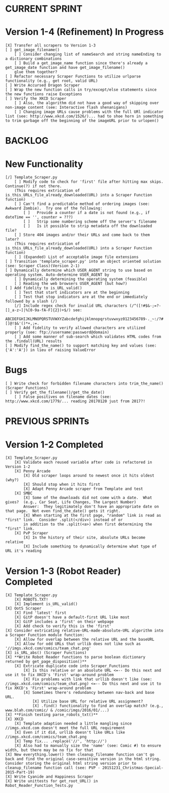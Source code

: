 # CURRENT SPRINT #
# Version 1-4 (Refinement) In Progress
    [X] Transfer all scrapers to Version 1-3
    [ ] get_image_filename()
        [ ] Consider changing list of nameSearch and string nameEnding to a dictionary combinations
        [ ] Build a get_image_name function since there's already a get_image_date function and have get_image_filename()
        glue them together?
    [ ] Refactor necessary Scraper Functions to utilize urlparse functionality (e.g., get root, valid URL)
    [ ] Write Accursed Dragon Scraper
    [ ] Wrap the new function calls in try/except/else statements since the new functions raise Exceptions
    [ ] Verify the XKCD Scraper
        [ ] Also, the algorithm did not have a good way of skipping over non-image content (see: Interactive flash shenanigans)
        [ ] Changing image URLs cause problems with the full URl indicator list (see: http://www.xkcd.com/1526/)... had to shoe horn in something to trim garbage off the beginning of the imageURL prior to urlopen()


# BACKLOG #
# New Functionality #
    [/] Template_Scraper.py
        [ ] Modify code to check for 'first' file after hitting max skips.  Continue(?) if not there. 
        (This requires extrication of is_this_URLs_file_already_downloaded(URL) into a Scraper Function function)
        [ ] Can't find a predictable method of ordering images (see: Awkward Zombie).  Try one of the following:
            [ ]   Provide a counter if a date is not found (e.g., if dateTime == '', counter = ???)
            [ ]   Strip some numbering scheme off the server's filename
            [ ]   Is it possible to strip metadata off the downloaded file?
        [ ] Store 404 images and/or their URLs and come back to them later?
        (This requires extrication of is_this_URLs_file_already_downloaded(URL) into a Scraper Function function)
        [ ] (Expanded) List of acceptable image file extensions
    [ ] Transition 'template_scraper.py' into an object oriented solution (see: Scraper Class)(Version 2-1)
    [ ] Dynamically determine which USER_AGENT string to use based on operating system. Auto-determine USER_AGENT by
        [ ] Dynamically determining the operating system (feasible)
        [ ] Reading the web browsers USER_AGENT (but how?)
    [ ] Add fidelity to is_URL_valid()
        [ ] Test that start indicators are at the beginning
        [ ] Test that stop indicators are at the end or immediately followed by a slash (/)
        [/] Include regex check for invalid URL characters (/^([!#$&-;=?-[]_a-z~]|%[0-9a-fA-F]{2})+$/) see:
            ABCDEFGHIJKLMNOPQRSTUVWXYZabcdefghijklmnopqrstuvwxyz0123456789-._~:/?#[]@!$&'()*+,;=.
        [ ] Add fidelity to verify allowed characters are utilized properly (see: ftp://username:password@domain)
        [ ] Add some manner of sub-search which validates HTML codes from the .findall(URL) results
    [ ] Modify find_the_name() to support matching key and values (see: {'A':'A'}) in lieu of raising ValueError
# Bugs #
    [ ] Write check for forbidden filename characters into trim_the_name() (Scraper Functions)
    [ ] Verify get_the_filename()/get_the_date()
        [ ] False positives on filename dates (see: http://www.xkcd.com/1779/... reading 20170120 just from 2017?!


# PREVIOUS SPRINTs #
# Version 1-2 Completed
    [X] Template_Scraper.py
        [X] Validate each reused variable after code is refactored in Version 1-2
        [X] Penny Arcade
            [X] Old scraper loops around to newest once it hits oldest (why?)
            [X] Should stop when it hits first
            [X] Adapt Penny Arcade scraper from Template and test
        [X] SMBC
            [X] Some of the downloads did not come with a date.  What gives?  (e.g., Car Seat, Life Changes, The Largest Number)
            Answer:  They legitimately don't have an appropriate date on that page.  Not even find_the_date() gets it right.
            [X] When starting at the first page, "random" link is read as "first" link.  Consider .split(</div>) instead of or
            in addition to the .split(<a>) when first determining the "first" link.
        [X] PvP Scraper
            [X] In the history of their site, absolute URLs become relative
            [X] Include something to dynamically determine what type of URL it's reading

# Version 1-3 (Robot Reader) Completed 
    [X] Template_Scraper.py
        [X] ROBOTS.TXT!
        [X] Implement is_URL_valid()
    [X] OotS Scraper
        [X] Find 'latest' first 
        [X] GitP doesn't have a default-first URL like most
        [X] GitP includes a 'first' on their webpage
        [X] Add check to verify this is the 'first'
    [X] Consider extricating relative-URL-made-absolute-URL algorithm into a Scraper Function module function:
        [X] Allow for overlap between the relative URL and the baseURL
        [X] Allow for odd URLs that urllib does not like such as '//imgs.xkcd.com/comics/team_chat.png'
    [X] is_URL_abs() (Scraper Functions)
    [X] **Write Robot Reader functions to parse boolean dictionary returned by get_page_disposition()**
        [X] Extricate duplicate code into Scraper_Functions
            [X] Is this relative or an absolute URL <=-- Do this next and use it to fix XKCD's 'First' wrap-around problem
            [X] Fix problems with link that urllib doesn't like (see: //imgs.xkcd.com/comics/team_chat.png) <=-- Do this next and use it to fix XKCD's 'First' wrap-around problem
            [X] Sometimes there's redundancy between nav-back and base URL.
                [X] Utilize base URL for relative URL assignment?
                [X] .find() functionality to find an overlap match? (e.g., www.blah.com/comic/ & /comic/imgs/2016/01/...)
    [X] **Finish testing parse_robots_txt()**
    [X] XKCD
        [X] Template adaption needed a little mangling since //imgs.xkcd.com doesn't meet the full URL requirement
        [X] Even if it did, urllib doesn't like URLs like //imgs.xkcd.com/comics/team_chat.png
        [X] Temp fix... .replace('//', 'http://')
        [X] Also had to manually size the 'name' (see: Comic #) to ensure width, but there may be no fix for that
    [X] New everything.lower() then cleanup_filename function can't go back and find the original case-sensitive version in the html string.  Consider storing the original html string version prior to cleanup_filename function call (see: PVP - 20151231_Christmas-Special-2015-Part-19)
    [X] Write Cyanide and Happiness Scraper
    [X] Write unittests for get_root_URL() in Robot_Reader_Function_Tests.py
